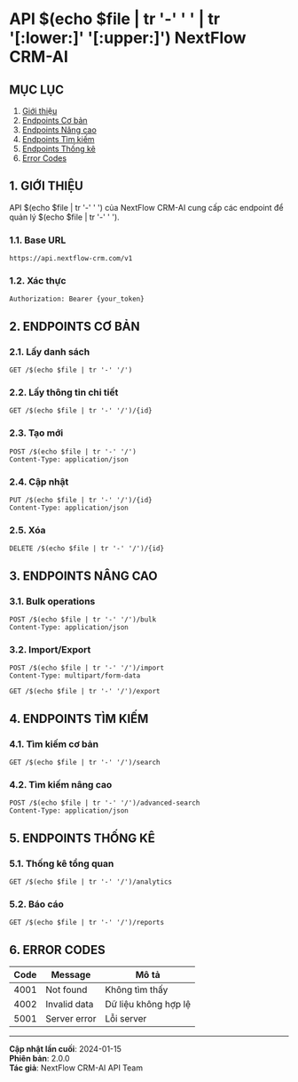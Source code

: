 # API $(echo $file | tr '-' ' ' | tr '[:lower:]' '[:upper:]') NextFlow CRM-AI

## MỤC LỤC

1. [Giới thiệu](#1-giới-thiệu)
2. [Endpoints Cơ bản](#2-endpoints-cơ-bản)
3. [Endpoints Nâng cao](#3-endpoints-nâng-cao)
4. [Endpoints Tìm kiếm](#4-endpoints-tìm-kiếm)
5. [Endpoints Thống kê](#5-endpoints-thống-kê)
6. [Error Codes](#6-error-codes)

## 1. GIỚI THIỆU

API $(echo $file | tr '-' ' ') của NextFlow CRM-AI cung cấp các endpoint để quản lý $(echo $file | tr '-' ' ').

### 1.1. Base URL

```
https://api.nextflow-crm.com/v1
```

### 1.2. Xác thực

```http
Authorization: Bearer {your_token}
```

## 2. ENDPOINTS CƠ BẢN

### 2.1. Lấy danh sách

```http
GET /$(echo $file | tr '-' '/')
```

### 2.2. Lấy thông tin chi tiết

```http
GET /$(echo $file | tr '-' '/')/{id}
```

### 2.3. Tạo mới

```http
POST /$(echo $file | tr '-' '/')
Content-Type: application/json
```

### 2.4. Cập nhật

```http
PUT /$(echo $file | tr '-' '/')/{id}
Content-Type: application/json
```

### 2.5. Xóa

```http
DELETE /$(echo $file | tr '-' '/')/{id}
```

## 3. ENDPOINTS NÂNG CAO

### 3.1. Bulk operations

```http
POST /$(echo $file | tr '-' '/')/bulk
Content-Type: application/json
```

### 3.2. Import/Export

```http
POST /$(echo $file | tr '-' '/')/import
Content-Type: multipart/form-data
```

```http
GET /$(echo $file | tr '-' '/')/export
```

## 4. ENDPOINTS TÌM KIẾM

### 4.1. Tìm kiếm cơ bản

```http
GET /$(echo $file | tr '-' '/')/search
```

### 4.2. Tìm kiếm nâng cao

```http
POST /$(echo $file | tr '-' '/')/advanced-search
Content-Type: application/json
```

## 5. ENDPOINTS THỐNG KÊ

### 5.1. Thống kê tổng quan

```http
GET /$(echo $file | tr '-' '/')/analytics
```

### 5.2. Báo cáo

```http
GET /$(echo $file | tr '-' '/')/reports
```

## 6. ERROR CODES

| Code | Message | Mô tả |
|------|---------|-------|
| 4001 | Not found | Không tìm thấy |
| 4002 | Invalid data | Dữ liệu không hợp lệ |
| 5001 | Server error | Lỗi server |

---

**Cập nhật lần cuối**: 2024-01-15  
**Phiên bản**: 2.0.0  
**Tác giả**: NextFlow CRM-AI API Team
